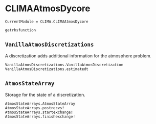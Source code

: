 # CLIMAAtmosDycore

```@meta
CurrentModule = CLIMA.CLIMAAtmosDycore
```

```@docs
getrhsfunction
```

## `VanillaAtmosDiscretizations`

A discretization adds additional information for the atmosphere problem.

```@docs
VanillaAtmosDiscretizations.VanillaAtmosDiscretization
VanillaAtmosDiscretizations.estimatedt
```

## `AtmosStateArray`

Storage for the state of a discretization.

```@docs
AtmosStateArrays.AtmosStateArray
AtmosStateArrays.postrecvs!
AtmosStateArrays.startexchange!
AtmosStateArrays.finishexchange!
```
